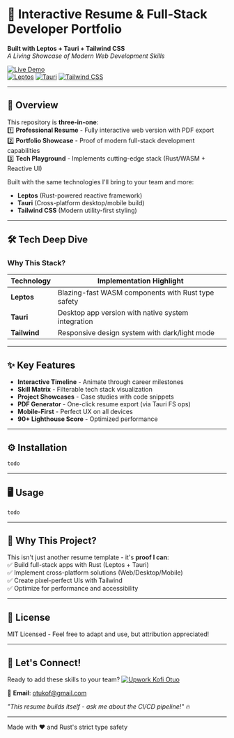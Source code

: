 # 🚀 Interactive Resume & Full-Stack Developer Portfolio
**Built with Leptos + Tauri + Tailwind CSS**  
*A Living Showcase of Modern Web Development Skills*

[![Live Demo](https://img.shields.io/badge/🚀_Live_Demo-Click_Here!-brightgreen?style=flat)](https://Kofituo.github.io)  
[![Leptos](https://img.shields.io/badge/Leptos-0.7-purple?style=flat)](https://leptos.dev)
[![Tauri](https://img.shields.io/badge/Tauri-2.0-blue?style=flat)](https://tauri.app)
[![Tailwind CSS](https://img.shields.io/badge/Tailwind_CSS-4.0-38B2AC?style=flat)](https://tailwindcss.com)

---

## 📌 Overview
This repository is **three-in-one**:  
1️⃣ **Professional Resume** - Fully interactive web version with PDF export  
2️⃣ **Portfolio Showcase** - Proof of modern full-stack development capabilities  
3️⃣ **Tech Playground** - Implements cutting-edge stack (Rust/WASM + Reactive UI)

Built with the same technologies I'll bring to your team and more:
- **Leptos** (Rust-powered reactive framework)
- **Tauri** (Cross-platform desktop/mobile build)
- **Tailwind CSS** (Modern utility-first styling)

---

## 🛠️ Tech Deep Dive

### Why This Stack?
| Technology | Implementation Highlight |  
|------------|---------------------------|  
| **Leptos** | Blazing-fast WASM components with Rust type safety |  
| **Tauri** | Desktop app version with native system integration |  
| **Tailwind** | Responsive design system with dark/light mode |  

---

## ✨ Key Features
- **Interactive Timeline** - Animate through career milestones
- **Skill Matrix** - Filterable tech stack visualization
- **Project Showcases** - Case studies with code snippets
- **PDF Generator** - One-click resume export (via Tauri FS ops)
- **Mobile-First** - Perfect UX on all devices
- **90+ Lighthouse Score** - Optimized performance

---

## ⚙️ Installation
```bash
todo
```

---

## 🖥️ Usage
```bash
todo
```

---

## 🤔 Why This Project?
This isn't just another resume template - it's **proof I can**:  
✅ Build full-stack apps with Rust (Leptos + Tauri)  
✅ Implement cross-platform solutions (Web/Desktop/Mobile)  
✅ Create pixel-perfect UIs with Tailwind  
✅ Optimize for performance and accessibility

---

## 📄 License
MIT Licensed - Feel free to adapt and use, but attribution appreciated!

---

## 🙋 Let's Connect!
Ready to add these skills to your team?
[![Upwork Kofi Otuo](https://img.shields.io/badge/Upwork-Kofi%20Otuo-blue?style=for-the-badge&logo=upwork&logoColor=black&labelColor=brightgreen)](https://www.upwork.com/freelancers/~0196d30a485de56f48?mp_source=share)


📧 **Email**: otukof@gmail.com

*"This resume builds itself - ask me about the CI/CD pipeline!"* 🔥

---

Made with ❤️ and Rust's strict type safety